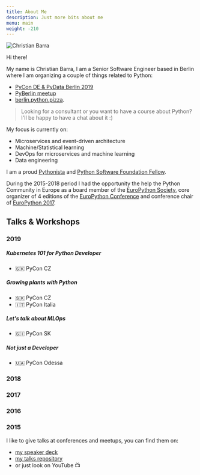 ```yaml
---
title: About Me
description: Just more bits about me
menu: main
weight: -210
---
```


![Christian Barra](/images/me_bw.jpg "Christian Barra")

Hi there!

My name is Christian Barra, I am a Senior Software Engineer based in Berlin where I am organizing a couple of things related to Python:

- [PyCon DE & PyData Berlin 2019](https://de.pycon.org/ "PyCon DE & PyData Berlin 2019")
- [PyBerlin meetup](https://www.meetup.com/ "PyBerlin")
- [berlin.python.pizza](https://berlin.python.pizza/ "Berlin Python Pizza").

> Looking for a consultant or you want to have a course about Python?
> I'll be happy to have a chat about it :)

My focus is currently on:

- Microservices and event-driven architecture
- Machine/Statistical learning
- DevOps for microservices and machine learning
- Data engineering

I am a proud [Pythonista](https://en.wiktionary.org/wiki/Pythonista "Pythonista") and [Python Software Foundation Fellow](http://pyfound.blogspot.com/2018/06/ "Python Fellow").

During the 2015-2018 period I had the opportunity the help the Python Community in Europe as a board member of the [EuroPython Society](http://www.europython-society.org/about "EuroPython Society"), core organizer of 4 editions of the [EuroPython Conference](https://www.europython.eu "EuroPython Conference") and conference chair of [EuroPython 2017](https://ep2017.europython.eu/ "EuroPython 2017").

## Talks & Workshops

### 2019

##### Kubernetes 101 for Python Developer

- 🇸🇰 PyCon CZ

##### Growing plants with Python

- 🇸🇰 PyCon CZ
- 🇮🇹 PyCon Italia

##### Let's talk about MLOps

- 🇸🇮 PyCon SK

##### Not just a Developer

- 🇺🇦 PyCon Odessa

### 2018

### 2017

### 2016

### 2015

I like to give talks at conferences and meetups, you can find them on:

- [my speaker deck](https://speakerdeck.com/barrachri "Christian Barra speaker deck")
- [my talks repository](https://github.com/barrachri/Talks "Christian Barra github account")
- or just look on YouTube 📺
